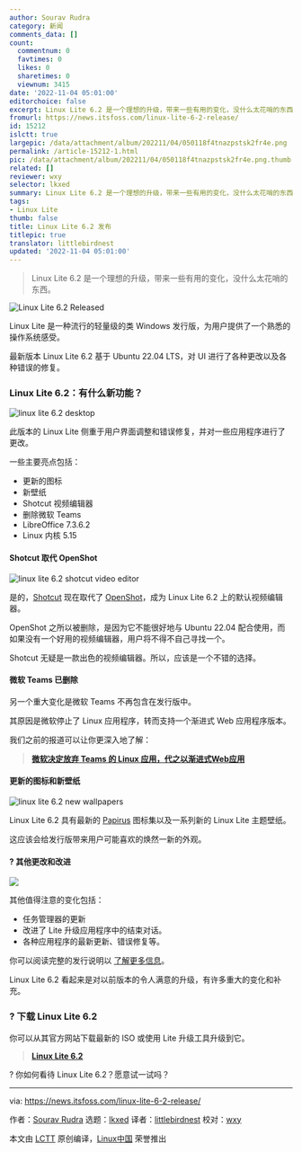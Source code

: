 ```yaml
---
author: Sourav Rudra
category: 新闻
comments_data: []
count:
  commentnum: 0
  favtimes: 0
  likes: 0
  sharetimes: 0
  viewnum: 3415
date: '2022-11-04 05:01:00'
editorchoice: false
excerpt: Linux Lite 6.2 是一个理想的升级，带来一些有用的变化，没什么太花哨的东西。
fromurl: https://news.itsfoss.com/linux-lite-6-2-release/
id: 15212
islctt: true
largepic: /data/attachment/album/202211/04/050118f4tnazpstsk2fr4e.png
permalink: /article-15212-1.html
pic: /data/attachment/album/202211/04/050118f4tnazpstsk2fr4e.png.thumb.jpg
related: []
reviewer: wxy
selector: lkxed
summary: Linux Lite 6.2 是一个理想的升级，带来一些有用的变化，没什么太花哨的东西。
tags:
- Linux Lite
thumb: false
title: Linux Lite 6.2 发布
titlepic: true
translator: littlebirdnest
updated: '2022-11-04 05:01:00'
---
```



> 
> Linux Lite 6.2 是一个理想的升级，带来一些有用的变化，没什么太花哨的东西。
> 
> 
> 


![Linux Lite 6.2 Released](/data/attachment/album/202211/04/050118f4tnazpstsk2fr4e.png)


Linux Lite 是一种流行的轻量级的类 Windows 发行版，为用户提供了一个熟悉的操作系统感受。


最新版本 Linux Lite 6.2 基于 Ubuntu 22.04 LTS，对 UI 进行了各种更改以及各种错误的修复。


### Linux Lite 6.2：有什么新功能？


![linux lite 6.2 desktop](/data/attachment/album/202211/04/050120yogogtttfusn6udn.png)


此版本的 Linux Lite 侧重于用户界面调整和错误修复，并对一些应用程序进行了更改。


一些主要亮点包括：


* 更新的图标
* 新壁纸
* Shotcut 视频编辑器
* 删除微软 Teams
* LibreOffice 7.3.6.2
* Linux 内核 5.15


#### Shotcut 取代 OpenShot


![linux lite 6.2 shotcut video editor](/data/attachment/album/202211/04/050120qznzln9gmlqo0x5a.png)


是的，[Shotcut](https://shotcut.org/) 现在取代了 [OpenShot](https://www.openshot.org/)，成为 Linux Lite 6.2 上的默认视频编辑器。


OpenShot 之所以被删除，是因为它不能很好地与 Ubuntu 22.04 配合使用，而如果没有一个好用的视频编辑器，用户将不得不自己寻找一个。


Shotcut 无疑是一款出色的视频编辑器。所以，应该是一个不错的选择。


#### 微软 Teams 已删除


另一个重大变化是微软 Teams 不再包含在发行版中。


其原因是微软停止了 Linux 应用程序，转而支持一个渐进式 Web 应用程序版本。


我们之前的报道可以让你更深入地了解：



> 
> **[微软决定放弃 Teams 的 Linux 应用，代之以渐进式Web应用](https://news.itsfoss.com/microsoft-linux-app-retire/)**
> 
> 
> 


#### 更新的图标和新壁纸


![linux lite 6.2 new wallpapers](/data/attachment/album/202211/04/050121tu2552ua6aibaic5.png)


Linux Lite 6.2 具有最新的 [Papirus](https://github.com/PapirusDevelopmentTeam/papirus-icon-theme) 图标集以及一系列新的 Linux Lite 主题壁纸。


这应该会给发行版带来用户可能喜欢的焕然一新的外观。


#### ?️ 其他更改和改进


![](/data/attachment/album/202211/04/050121g9e00pzzzn9emu0l.png)


其他值得注意的变化包括：


* 任务管理器的更新
* 改进了 Lite 升级应用程序中的结束对话。
* 各种应用程序的最新更新、错误修复等。


你可以阅读完整的发行说明以 [了解更多信息](https://www.linuxliteos.com/forums/release-announcements/linux-lite-6-2-final-released/)。


Linux Lite 6.2 看起来是对以前版本的令人满意的升级，有许多重大的变化和补充。


### ? 下载 Linux Lite 6.2


你可以从其官方网站下载最新的 ISO 或使用 Lite 升级工具升级到它。



> 
> **[Linux Lite 6.2](https://www.linuxliteos.com/download.php)**
> 
> 
> 


? 你如何看待 Linux Lite 6.2？愿意试一试吗？




---


via: <https://news.itsfoss.com/linux-lite-6-2-release/>


作者：[Sourav Rudra](https://news.itsfoss.com/author/sourav/) 选题：[lkxed](https://github.com/lkxed) 译者：[littlebirdnest](https://github.com/littlebirdnest) 校对：[wxy](https://github.com/wxy)


本文由 [LCTT](https://github.com/LCTT/TranslateProject) 原创编译，[Linux中国](https://linux.cn/) 荣誉推出